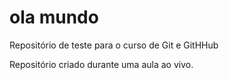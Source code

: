 # ola mundo
 Repositório de teste para o curso de Git e GitHHub

Repositório criado durante uma aula ao vivo.